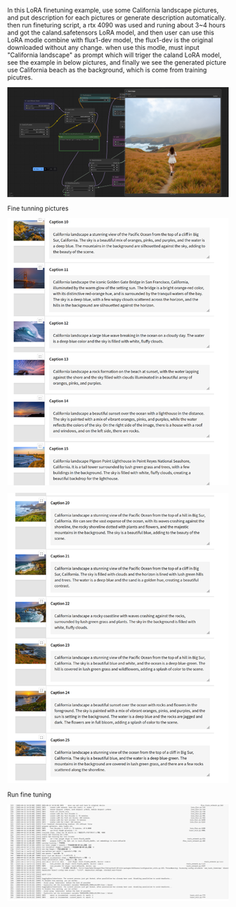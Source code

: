 In this LoRA finetuning example, use some California landscape pictures, and put description for each pictures or generate description automatically. then run fineturing script, a rtx 4090 was used and runing about 3~4 hours and got the caland.safetensors LoRA model, and then user can use this LoRA modle combine with flux1-dev model, the flux1-dev is the original downloaded without any change. when use this modle, must input "California landscape" as prompt which will triger the caland LoRA model, see the example in below pictures, and finally we see the generated picture use California beach as the background, which is come from training picutres.

![using_model image](Screenshot-2025-04-12-183946.png)

Fine tunning pictures

![finetuning_pictures1 image](Screenshot-from-2025-04-12-14-52-15.png)

![finetuning_pictures2 image](Screenshot-from-2025-04-12-14-52-37.png)

Run fine tuning

![run_finetuning_ image](Screenshot-from-2025-04-12-14-54-50.png)
